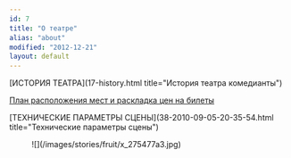 ```yaml
---
id: 7
title: "О театре"
alias: "about"
modified: "2012-12-21"
layout: default
---
```


[ИСТОРИЯ ТЕАТРА](17-history.html title="История театра комедианты")

[План расположения мест и раскладка цен на билеты](113-zal.html)

[ТЕХНИЧЕСКИЕ ПАРАМЕТРЫ СЦЕНЫ](38-2010-09-05-20-35-54.html title="Технические параметры сцены")

<figure>
![](/images/stories/fruit/x_275477a3.jpg)
</figure>

